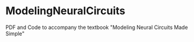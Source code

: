 # ModelingNeuralCircuits
PDF and Code to accompany the textbook "Modeling Neural Circuits Made Simple"
